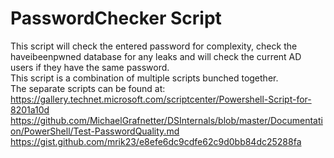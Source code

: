 # PasswordChecker Script
This script will check the entered password for complexity, check the haveibeenpwned database for any leaks and will check the current AD users if they have the same password.<br>
This script is a combination of multiple scripts bunched together.<br>
The separate scripts can be found at:<br>
https://gallery.technet.microsoft.com/scriptcenter/Powershell-Script-for-8201a10d<br>
https://github.com/MichaelGrafnetter/DSInternals/blob/master/Documentation/PowerShell/Test-PasswordQuality.md<br>
https://gist.github.com/mrik23/e8efe6dc9cdfe62c9d0bb84dc25288fa
